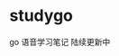 # studygo
go 语音学习笔记    陆续更新中

[数组array]: https://github.com/nevermoressss/studygo/blob/master/go-design-implementation/data-structure/01-array.md
[切片slice]: https://github.com/nevermoressss/studygo/blob/master/go-design-implementation/data-structure/02-slice.md
[哈希map]: https://github.com/nevermoressss/studygo/blob/master/go-design-implementation/data-structure/03-map.md
[字符串string]: https://github.com/nevermoressss/studygo/blob/master/go-design-implementation/data-structure/04-string.md